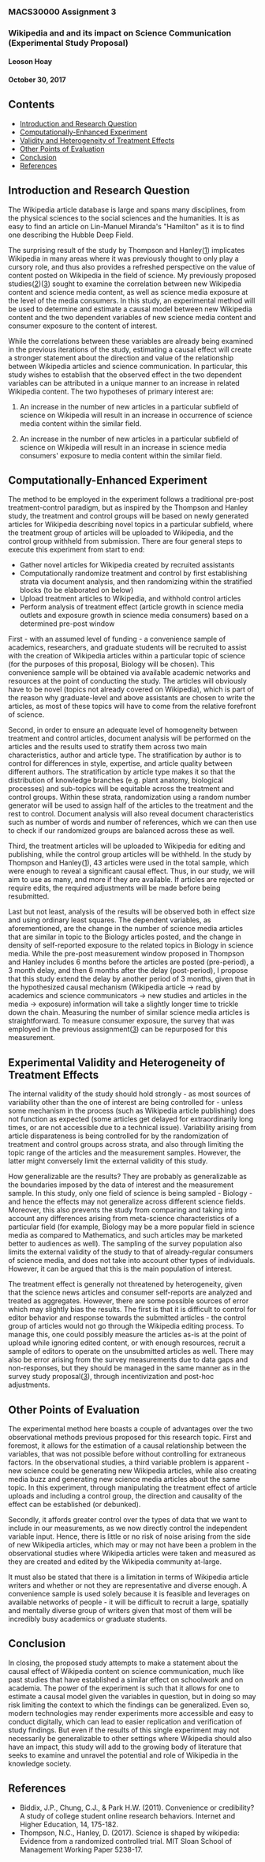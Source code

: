 ### MACS30000 Assignment 3
### Wikipedia and and its impact on Science Communication (Experimental Study Proposal)
#### Leoson Hoay
#### October 30, 2017


## Contents
* [Introduction and Research Question](#introduction)
* [Computationally-Enhanced Experiment](#experiment)
* [Validity and Heterogeneity of Treatment Effects](#validity)
* [Other Points of Evaluation](#evaluation)
* [Conclusion](#conclusion)
* [References](#references)



## <a name = "introduction"></a>Introduction and Research Question 

The Wikipedia article database is large and spans many disciplines, from the physical sciences to the social sciences and the humanities. It is as easy to find an article on Lin-Manuel Miranda's "Hamilton" as it is to find one describing the Hubble Deep Field. 

The surprising result of the study by Thompson and Hanley([1]) implicates Wikipedia in many areas where it was previously thought to only play a cursory role, and thus also provides a refreshed perspective on the value of content posted on Wikipedia in the field of science. My previously proposed studies([2])([3]) sought to examine the correlation between new Wikipedia content and science media content, as well as science media exposure at the level of the media consumers. In this study, an experimental method will be used to determine and estimate a causal model between new Wikipedia content and the two dependent variables of new science media content and consumer exposure to the content of interest.

While the correlations between these variables are already being examined in the previous iterations of the study, estimating a causal effect will create a stronger statement about the direction and value of the relationship between Wikipedia articles and science communication. In particular, this study wishes to establish that the observed effect in the two dependent variables can be attributed in a unique manner to an increase in related Wikipedia content. The two hypotheses of primary interest are:

1) An increase in the number of new articles in a particular subfield of science on Wikipedia will result in an increase in occurrence of science media content within the similar field.

2) An increase in the number of new articles in a particular subfield of science on Wikipedia will result in an increase in science media consumers' exposure to media content within the similar field.


## <a name = "experiment"></a>Computationally-Enhanced Experiment

The method to be employed in the experiment follows a traditional pre-post treatment-control paradigm, but as inspired by the Thompson and Hanley study, the treatment and control groups will be based on newly generated articles for Wikipedia describing novel topics in a particular subfield, where the treatment group of articles will be uploaded to Wikipedia, and the control group withheld from submission. There are four general steps to execute this experiment from start to end:

- Gather novel articles for Wikipedia created by recruited assistants
- Computationally randomize treatment and control by first establishing strata via document analysis, and then randomizing within the stratified blocks (to be elaborated on below)
- Upload treatment articles to Wikipedia, and withhold control articles
- Perform analysis of treatment effect (article growth in science media outlets and exposure growth in science media consumers) based on a determined pre-post window

First - with an assumed level of funding - a convenience sample of academics, researchers, and graduate students will be recruited to assist with the creation of Wikipedia articles within a particular topic of science (for the purposes of this proposal, Biology will be chosen). This convenience sample will be obtained via available academic networks and resources at the point of conducting the study. The articles will obviously have to be novel (topics not already covered on Wikipedia), which is part of the reason why graduate-level and above assistants are chosen to write the articles, as most of these topics will have to come from the relative forefront of science.

Second, in order to ensure an adequate level of homogeneity between treatment and control articles, document analysis will be performed on the articles and the results used to stratify them across two main characteristics, author and article type. The stratification by author is to control for differences in style, expertise, and article quality between different authors. The stratification by article type makes it so that the distribution of knowledge branches (e.g. plant anatomy, biological processes) and sub-topics will be equitable across the treatment and control groups. Within these strata, randomization using a random number generator will be used to assign half of the articles to the treatment and the rest to control. Document analysis will also reveal document characteristics such as number of words and number of references, which we can then use to check if our randomized groups are balanced across these as well.

Third, the treatment articles will be uploaded to Wikipedia for editing and publishing, while the control group articles will be withheld. In the study by Thompson and Hanley([1]), 43 articles were used in the total sample, which were enough to reveal a significant causal effect. Thus, in our study, we will aim to use as many, and more if they are available. If articles are rejected or require edits, the required adjustments will be made before being resubmitted.

Last but not least, analysis of the results will be observed both in effect size and using ordinary least squares. The dependent variables, as aforementioned, are the change in the number of science media articles that are similar in topic to the Biology articles posted, and the change in density of self-reported exposure to the related topics in Biology in science media. While the pre-post measurement window proposed in Thompson and Hanley includes 6 months before the articles are posted (pre-period), a 3 month delay, and then 6 months after the delay (post-period), I propose that this study extend the delay by another period of 3 months, given that in the hypothesized causal mechanism (Wikipedia article -> read by academics and science communicators -> new studies and articles in the media -> exposure) information will take a slightly longer time to trickle down the chain. Measuring the number of similar science media articles is straightforward. To measure consumer exposure, the survey that was employed in the previous assignment([3]) can be repurposed for this measurement.


## <a name = "validity"></a>Experimental Validity and Heterogeneity of Treatment Effects

The internal validity of the study should hold strongly - as most sources of variability other than the one of interest are being controlled for - unless some mechanism in the process (such as Wikipedia article publishing) does not function as expected (some articles get delayed for extraordinarily long times, or are not accessible due to a technical issue). Variability arising from article disparateness is being controlled for by the randomization of treatment and control groups across strata, and also through limiting the topic range of the articles and the measurement samples. However, the latter might conversely limit the external validity of this study.

How generalizable are the results? They are probably as generalizable as the boundaries imposed by the data of interest and the measurement sample. In this study, only one field of science is being sampled - Biology - and hence the effects may not generalize across different science fields. Moreover, this also prevents the study from comparing and taking into account any differences arising from meta-science characteristics of a particular field (for example, Biology may be a more popular field in science media as compared to Mathematics, and such articles may be marketed better to audiences as well). The sampling of the survey population also limits the external validity of the study to that of already-regular consumers of science media, and does not take into account other types of individuals. However, it can be argued that this is the main population of interest.

The treatment effect is generally not threatened by heterogeneity, given that the science news articles and consumer self-reports are analyzed and treated as aggregates. However, there are some possible sources of error which may slightly bias the results. The first is that it is difficult to control for editor behavior and response towards the submitted articles - the control group of articles would not go through the Wikipedia editing process. To manage this, one could possibly measure the articles as-is at the point of upload while ignoring edited content, or with enough resources, recruit a sample of editors to operate on the unsubmitted articles as well. There may also be error arising from the survey measurements due to data gaps and non-responses, but they should be managed in the same manner as in the survey study proposal([3]), through incentivization and post-hoc adjustments.   


## <a name = "evaluation"></a>Other Points of Evaluation

The experimental method here boasts a couple of advantages over the two observational methods previous proposed for this research topic. First and foremost, it allows for the estimation of a causal relationship between the variables, that was not possible before without controlling for extraneous factors. In the observational studies, a third variable problem is apparent - new science could be generating new Wikipedia articles, while also creating media buzz and generating new science media articles about the same topic. In this experiment, through manipulating the treatment effect of article uploads and including a control group, the direction and causality of the effect can be established (or debunked).

Secondly, it affords greater control over the types of data that we want to include in our measurements, as we now directly control the independent variable input. Hence, there is little or no risk of noise arising from the side of new Wikipedia articles, which may or may not have been a problem in the observational studies where Wikipedia articles were taken and measured as they are created and edited by the Wikipedia community at-large.

It must also be stated that there is a limitation in terms of Wikipedia article writers and whether or not they are representative and diverse enough. A convenience sample is used solely because it is feasible and leverages on available networks of people - it will be difficult to recruit a large, spatially and mentally diverse group of writers given that most of them will be incredibly busy academics or graduate students.


## <a name = "conclusion"></a>Conclusion 
In closing, the proposed study attempts to make a statement about the causal effect of Wikipedia content on science communication, much like past studies that have established a similar effect on schoolwork and on academia. The power of the experiment is such that it allows for one to estimate a causal model given the variables in question, but in doing so may risk limiting the context to which the findings can be generalized. Even so, modern technologies may render experiments more accessible and easy to conduct digitally, which can lead to easier replication and verification of study findings. But even if the results of this single experiment may not necessarily be generalizable to other settings where Wikipedia should also have an impact, this study will add to the growing body of literature that seeks to examine and unravel the potential and role of Wikipedia in the knowledge society.


## <a name = "references"></a>References 

- Biddix, J.P., Chung, C.J., & Park H.W. (2011). Convenience or credibility? A study of college student online research behaviors. Internet and Higher Education, 14, 175-182.
- Thompson, N.C., Hanley, D. (2017). Science is shaped by wikipedia: Evidence from a randomized controlled trial. MIT Sloan School of Management Working Paper 5238-17.


[1]: http://www.nature.com/news/wikipedia-shapes-language-in-science-papers-1.22656
[2]: Assignment_1.md
[3]: Assignment_2.md



